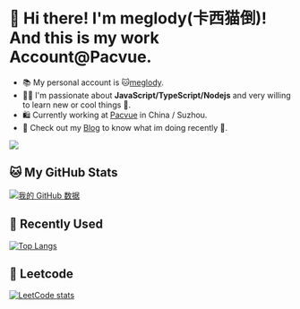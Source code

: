 # 👋 Hi there! I'm meglody(卡西猫倒)! And this is my work Account@Pacvue.
- 📚 My personal account is 🐱[meglody](https://github.com/meglody).
- 👨‍💻 I'm passionate about **JavaScript/TypeScript/Nodejs** and very willing to learn new or cool things 🌟.
- 🛍️ Currently working at [Pacvue](https://pacvue.com/) in China / Suzhou.
- 📖 Check out my [Blog](https://blog.meglody.com) to know what im doing recently 👋.

![](https://komarev.com/ghpvc/?username=gechengjie-pacvue&color=orange)

## 🐱 My GitHub Stats
[![我的 GitHub 数据](https://github-readme-stats.vercel.app/api?username=gechengjie-pacvue&count_private=true&show_icons=true&theme=onedark)](https://github.com/pulls?q=author%3Agechengjie-pacvue)
## 💬 Recently Used
[![Top Langs](https://github-readme-stats.vercel.app/api/top-langs/?username=gechengjie-pacvue&hide=scss&count_private=true)](https://github.com/anuraghazra/github-readme-stats)
## 🧮 Leetcode
[![LeetCode stats](https://stats.justsong.cn/api/leetcode?username=meglody-z&cn=true)](https://leetcode-cn.com/u/meglody-z/)

